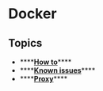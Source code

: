# Docker

## Topics

* \*\*\*\*[**How to**](how-to.md)\*\*\*\*
* \*\*\*\*[**Known issues**](known-issues.md)\*\*\*\*
* \*\*\*\*[**Proxy**](proxy.md)\*\*\*\*



